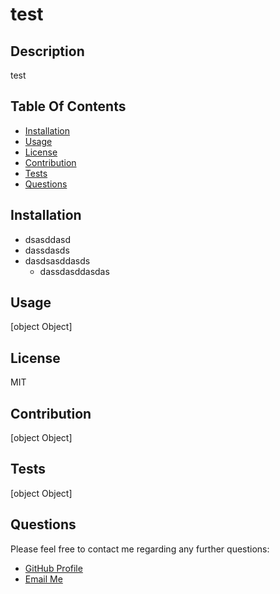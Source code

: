 
# test

## Description 
test

## Table Of Contents
* [Installation](#installation)
* [Usage](#usage)
* [License](#license)
* [Contribution](#contribution)
* [Tests](#tests)
* [Questions](#questions)

## Installation
  * dsasddasd
  * dassdasds
  * dasdsasddasds
    * dassdasddasdas


## Usage
[object Object]

## License
MIT

## Contribution
[object Object]

## Tests
[object Object]

## Questions
Please feel free to contact me regarding any further questions:
* [GitHub Profile](https://github.com/test)
* [Email Me](mailto://test)
